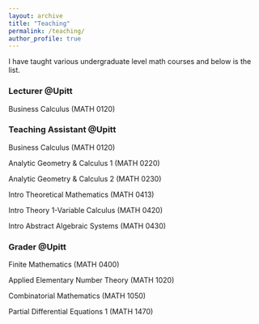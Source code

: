```yaml
---
layout: archive
title: "Teaching"
permalink: /teaching/
author_profile: true
---
```


I have taught various undergraduate level math courses and below is the list.

### Lecturer @Upitt
Business Calculus (MATH 0120)
### Teaching Assistant @Upitt
Business Calculus (MATH 0120)

Analytic Geometry & Calculus 1 (MATH 0220) 

Analytic Geometry & Calculus 2 (MATH 0230) 

Intro Theoretical Mathematics (MATH 0413) 

Intro Theory 1-Variable Calculus (MATH 0420) 

Intro Abstract Algebraic Systems (MATH 0430) 
### Grader @Upitt
Finite Mathematics (MATH 0400)

Applied Elementary Number Theory (MATH 1020)

Combinatorial Mathematics (MATH 1050)

Partial Differential Equations 1 (MATH 1470)

